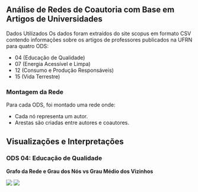 <h2>Análise de Redes de Coautoria com Base em Artigos de Universidades</h2>

Dados Utilizados
Os dados foram extraídos do site scopus em formato CSV contendo informações sobre os artigos de professores publicados na UFRN para quatro ODS:

+ 04 (Educação de Qualidade)
+ 07 (Energia Acessível e Limpa)
+ 12 (Consumo e Produção Responsáveis)
+ 15 (Vida Terrestre)

<h3>Montagem da Rede</h3>
Para cada ODS, foi montado uma rede onde:

+ Cada nó representa um autor.
+ Arestas são criadas entre autores e coautores.
  
<h2>Visualizações e Interpretações</h2>

<h3>ODS 04: Educação de Qualidade</h3>

**Grafo da Rede e Grau dos Nós vs Grau Médio dos Vizinhos**

<img src="Unidade2/requisitos_2/results/grafo_4.png">
<img src="/assets/results/grafico_4.png">
